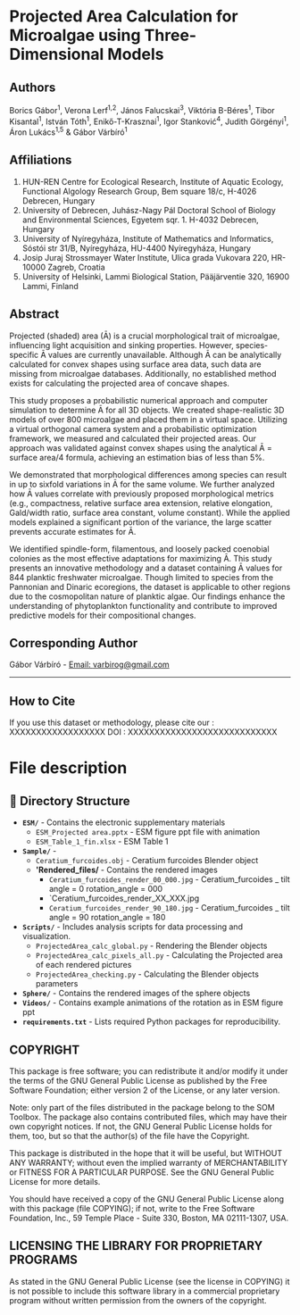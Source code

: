 # Projected Area Calculation for Microalgae using Three-Dimensional Models

## Authors
Borics Gábor<sup>1</sup>, Verona Lerf<sup>1,2</sup>, János Falucskai<sup>3</sup>, Viktória B-Béres<sup>1</sup>, Tibor Kisantal<sup>1</sup>, István Tóth<sup>1</sup>, Enikő-T-Krasznai<sup>1</sup>, Igor Stanković<sup>4</sup>, Judith Görgényi<sup>1</sup>, Áron Lukács<sup>1,5</sup> & Gábor Várbíró<sup>1</sup>

## Affiliations
1. HUN-REN Centre for Ecological Research, Institute of Aquatic Ecology, Functional Algology Research Group, Bem square 18/c, H-4026 Debrecen, Hungary  
2. University of Debrecen, Juhász-Nagy Pál Doctoral School of Biology and Environmental Sciences, Egyetem sqr. 1. H-4032 Debrecen, Hungary  
3. University of Nyíregyháza, Institute of Mathematics and Informatics, Sóstói str 31/B, Nyíregyháza, HU-4400 Nyíregyháza, Hungary  
4. Josip Juraj Strossmayer Water Institute, Ulica grada Vukovara 220, HR-10000 Zagreb, Croatia  
5. University of Helsinki, Lammi Biological Station, Pääjärventie 320, 16900 Lammi, Finland  

## Abstract
Projected (shaded) area (Ā) is a crucial morphological trait of microalgae, influencing light acquisition and sinking properties. However, species-specific Ā values are currently unavailable. Although Ā can be analytically calculated for convex shapes using surface area data, such data are missing from microalgae databases. Additionally, no established method exists for calculating the projected area of concave shapes.

This study proposes a probabilistic numerical approach and computer simulation to determine Ā for all 3D objects. We created shape-realistic 3D models of over 800 microalgae and placed them in a virtual space. Utilizing a virtual orthogonal camera system and a probabilistic optimization framework, we measured and calculated their projected areas. Our approach was validated against convex shapes using the analytical Ā = surface area/4 formula, achieving an estimation bias of less than 5%.

We demonstrated that morphological differences among species can result in up to sixfold variations in Ā for the same volume. We further analyzed how Ā values correlate with previously proposed morphological metrics (e.g., compactness, relative surface area extension, relative elongation, Gald/width ratio, surface area constant, volume constant). While the applied models explained a significant portion of the variance, the large scatter prevents accurate estimates for Ā.

We identified spindle-form, filamentous, and loosely packed coenobial colonies as the most effective adaptations for maximizing Ā. This study presents an innovative methodology and a dataset containing Ā values for 844 planktic freshwater microalgae. Though limited to species from the Pannonian and Dinaric ecoregions, the dataset is applicable to other regions due to the cosmopolitan nature of planktic algae. Our findings enhance the understanding of phytoplankton functionality and contribute to improved predictive models for their compositional changes.

## Corresponding Author
Gábor Várbíró - [Email: varbirog@gmail.com](mailto:varbirog@gmail.com)

---

## How to Cite
If you use this dataset or methodology, please cite our : XXXXXXXXXXXXXXXXXX
DOI : XXXXXXXXXXXXXXXXXXXXXXXXXXXX

#  File description 

## 📁 Directory Structure

- **`ESM/`** - Contains the electronic supplementary materials
   - `ESM_Projected area.pptx` - ESM figure ppt file with animation
   - `ESM_Table_1_fin.xlsx` - ESM Table 1
- **`Sample/`** -
   - `Ceratium_furcoides.obj` - Ceratium furcoides Blender object
   - **'Rendered_files/** - Contains the rendered images
     - `Ceratium_furcoides_render_00_000.jpg`  - Ceratium_furcoides _ tilt angle = 0 rotation_angle = 000
     - `Ceratium_furcoides_render_XX_XXX.jpg
     - `Ceratium_furcoides_render_90_180.jpg`  - Ceratium_furcoides _ tilt angle = 90 rotation_angle = 180
- **`Scripts/`** - Includes analysis scripts for data processing and visualization.  
  - `ProjectedArea_calc_global.py` - Rendering the Blender objects  
  - `ProjectedArea_calc_pixels_all.py` - Calculating the Projected area of each rendered pictures
  - `ProjectedArea_checking.py` - Calculating the Blender objects parameters 
- **`Sphere/`** - Contains the rendered images of the sphere objects
- **`Videos/`** - Contains example animations of the rotation as in ESM figure ppt
- **`requirements.txt`** - Lists required Python packages for reproducibility.  


## COPYRIGHT

This package is free software; you can redistribute it and/or modify it under the terms of the GNU General Public License as published by the Free Software Foundation; either version 2 of the License, or any later version.

Note: only part of the files distributed in the package belong to the SOM Toolbox. The package also contains contributed files, which may have their own copyright notices. If not, the GNU General Public License holds for them, too, but so that the author(s) of the file have the Copyright.

This package is distributed in the hope that it will be useful, but WITHOUT ANY WARRANTY; without even the implied warranty of MERCHANTABILITY or FITNESS FOR A PARTICULAR PURPOSE. See the GNU General Public License for more details.

You should have received a copy of the GNU General Public License along with this package (file COPYING); if not, write to the Free Software Foundation, Inc., 59 Temple Place - Suite 330, Boston, MA 02111-1307, USA.
## LICENSING THE LIBRARY FOR PROPRIETARY PROGRAMS
As stated in the GNU General Public License (see the license in COPYING) it is not possible to include this software library in a commercial proprietary program without written permission from the owners of the copyright.
